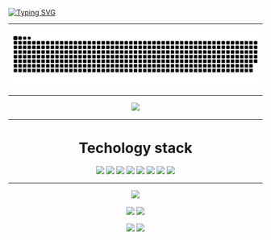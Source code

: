 [![Typing SVG](https://readme-typing-svg.herokuapp.com?color=%2336BCF7&lines=Computer+science+student)](https://git.io/typing-svg)
___

<p align=center>
    <img src="https://github.com/LIIuko/LIIuko/blob/output/github-contribution-grid-snake-dark.svg"/>
</p>

___

<p align=center>
    <img src="https://github-readme-stats.vercel.app/api/top-langs/?username=LIIuko&layout=compact&theme=dark"/>
</p>
  
___
<h1 align=center>Techology stack</h1>

<p align=center>
  <img src="https://img.shields.io/badge/html5-%23E34F26.svg?style=for-the-badge&logo=html5&logoColor=white"/>
  <img src="https://img.shields.io/badge/css3-%231572B6.svg?style=for-the-badge&logo=css3&logoColor=white"/>
  <img src="https://img.shields.io/badge/javascript-%23323330.svg?style=for-the-badge&logo=javascript&logoColor=%23F7DF1E"/>
  <img src="https://img.shields.io/badge/typescript-%23007ACC.svg?style=for-the-badge&logo=typescript&logoColor=white"/>
  <img src="https://img.shields.io/badge/react-%2320232a.svg?style=for-the-badge&logo=react&logoColor=%2361DAFB"/>
  <img src="https://img.shields.io/badge/redux-%23593d88.svg?style=for-the-badge&logo=redux&logoColor=white"/>
  <img src="https://img.shields.io/badge/Visual%20Studio%20Code-0078d7.svg?style=for-the-badge&logo=visual-studio-code&logoColor=white"/>
  <img src="https://img.shields.io/badge/webstorm-143?style=for-the-badge&logo=webstorm&logoColor=white&color=black"/>
</p>

___

<p align=center>
  <img src="https://github-profile-summary-cards.vercel.app/api/cards/profile-details?username=LIIuko&theme=2077"/>
</p>
<p align=center>
  <img src="https://github-profile-summary-cards.vercel.app/api/cards/most-commit-language?username=LIIuko&theme=2077"/>
  <img src="https://github-profile-summary-cards.vercel.app/api/cards/repos-per-language?username=LIIuko&theme=2077"/>
</p>
<p align=center>
  <img src="https://github-profile-summary-cards.vercel.app/api/cards/stats?username=LIIuko&theme=2077"/>
  <img src="https://github-profile-summary-cards.vercel.app/api/cards/productive-time?username=LIIuko&theme=2077"/>
</p>
